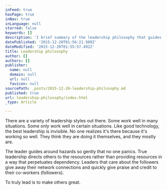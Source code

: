 ```yaml
---
inFeed: true
hasPage: true
inNav: true
inLanguage: null
starred: false
keywords: []
description: 'I brief summary of the leadership philosophy that guides this site, and gives you an idea of what to expect from its founder.'
datePublished: '2015-12-20T01:56:21.989Z'
dateModified: '2015-12-20T01:55:57.492Z'
title: Leadership philosophy
author: []
authors: []
publisher:
  name: null
  domain: null
  url: null
  favicon: null
sourcePath: _posts/2015-12-20-leadership-philosophy.md
published: true
url: leadership-philosophy/index.html
_type: Article

---
```

There are a variety of leadership styles out there. Some work well in many situations. Some only work well in certain situations. Like good technology, the best leadership is invisible. No one realizes it's there because it's working so well. They think they are doing it themselves, and they mostly are.

The leader guides around hazards so gently that no one panics. True leadership directs others to the resources rather than providing resources in a way that perpetuates dependency. Leaders that care about the followers give away their network connections and quickly give praise and credit to their co-workers (followers).

To truly lead is to make others great.